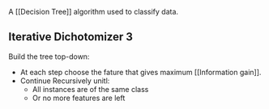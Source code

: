 A [[Decision Tree]] algorithm used to classify data.
## Iterative Dichotomizer 3

Build the tree top-down:
- At each step choose the fature that gives maximum [[Information gain]].
- Continue Recursively unitl:
	- All instances are of the same class
	- Or no more features are left
